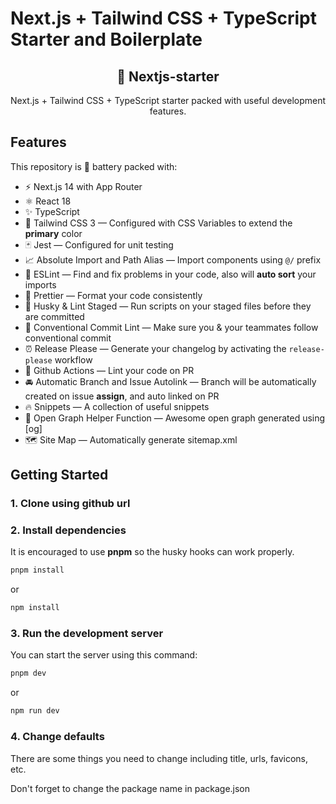 # Next.js + Tailwind CSS + TypeScript Starter and Boilerplate

<div align="center">
  <h2>🔋 Nextjs-starter</h2>
  <p>Next.js + Tailwind CSS + TypeScript starter packed with useful development features.</p>
  
</div>

## Features

This repository is 🔋 battery packed with:

- ⚡️ Next.js 14 with App Router
- ⚛️ React 18
- ✨ TypeScript
- 💨 Tailwind CSS 3 — Configured with CSS Variables to extend the **primary** color
- 🃏 Jest — Configured for unit testing
- 📈 Absolute Import and Path Alias — Import components using `@/` prefix
- 📏 ESLint — Find and fix problems in your code, also will **auto sort** your imports
- 💖 Prettier — Format your code consistently
- 🐶 Husky & Lint Staged — Run scripts on your staged files before they are committed
- 🤖 Conventional Commit Lint — Make sure you & your teammates follow conventional commit
- ⏰ Release Please — Generate your changelog by activating the `release-please` workflow
- 👷 Github Actions — Lint your code on PR
- 🚘 Automatic Branch and Issue Autolink — Branch will be automatically created on issue **assign**, and auto linked on PR
- 🔥 Snippets — A collection of useful snippets
- 👀 Open Graph Helper Function — Awesome open graph generated using [og]
- 🗺 Site Map — Automatically generate sitemap.xml

## Getting Started

### 1. Clone using github url

### 2. Install dependencies

It is encouraged to use **pnpm** so the husky hooks can work properly.

```bash
pnpm install
```

or

```bash
npm install
```

### 3. Run the development server

You can start the server using this command:

```bash
pnpm dev
```

or

```bash
npm run dev
```

### 4. Change defaults

There are some things you need to change including title, urls, favicons, etc.

Don't forget to change the package name in package.json
